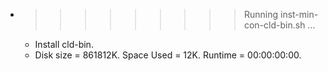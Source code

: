 * >>>>>>>>> Running inst-min-con-cld-bin.sh ...
  * Install cld-bin.
  * Disk size = 861812K. Space Used = 12K. Runtime = 00:00:00:00.
